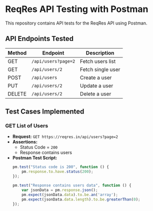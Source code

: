 # ReqRes API Testing with Postman

This repository contains API tests for the ReqRes API using Postman.

## API Endpoints Tested

| Method | Endpoint               | Description |
|--------|------------------------|-------------|
| GET    | `/api/users?page=2`    | Fetch users list |
| GET    | `/api/users/2`         | Fetch single user |
| POST   | `/api/users`           | Create a user |
| PUT    | `/api/users/2`         | Update a user |
| DELETE | `/api/users/2`         | Delete a user |

## Test Cases Implemented

### GET List of Users
- **Request:** `GET https://reqres.in/api/users?page=2`
- **Assertions:**
  - Status Code = `200`
  - Response contains users
- **Postman Test Script:**
  ```javascript
  pm.test("Status code is 200", function () {
      pm.response.to.have.status(200);
  });

  pm.test("Response contains users data", function () {
      var jsonData = pm.response.json();
      pm.expect(jsonData.data).to.be.an('array');
      pm.expect(jsonData.data.length).to.be.greaterThan(0);
  });
